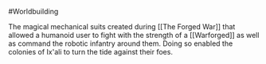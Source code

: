 #Worldbuilding 

The magical mechanical suits created during [[The Forged War]] that allowed a humanoid user to fight with the strength of a [[Warforged]] as well as command the robotic infantry around them. Doing so enabled the colonies of Ix'ali to turn the tide against their foes.